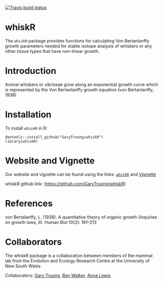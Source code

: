 
  <!-- badges: start -->
  [![Travis build status](https://travis-ci.com/GaryTruong/whiskR.svg?branch=master)](https://travis-ci.com/GaryTruong/whiskR)
  <!-- badges: end -->
  
# whiskR

The `whiskR` package provides functions for calculating Von Bertanlanffy growth parameters needed for stable isotope analysis of whiskers or any other tissue types that have non-linear growth. 

# Introduction

Animal whiskers or vibrissae grow along an exponential growth curve which is represented by the Von Bertanlanffy growth equation (von Bertanlanffy, 1938)



# Installation

To install `whiskR` in R:

```
devtools::install_github("GaryTruong/whiskR")
library(whiskR)
```
# Website and Vignette

Our website and vignette can be found using the links: [`whiskR`](https://garytruong.github.io/whiskR/index.html) and [Vignette](https://garytruong.github.io/whiskR/articles/whiskR_vignette.html)

whiskR github link: (https://github.com/GaryTruong/whiskR)

# References

von Bertalanffy, L. (1938). A quantitative theory of organic growth (Inquiries on growth laws, II). Human Biol 10(2): 181–213


# Collaborators

The whiskR package is a collaboration between members of the mammal lab from the Evolution and Ecology Research Centre at the University of New South Wales

Collaborators: [Gary Truong](https://github.com/GaryTruong), [Ben Walker](https://github.com/BenJJWalker), [Anna Lewis](https://github.com/anoriori)



